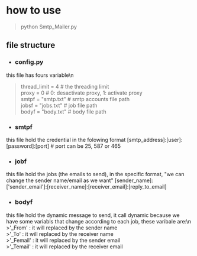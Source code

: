 # how to use
>python Smtp_Mailer.py

## file structure

- ### config.py
this file has fours variable\n
  >thread_limit = 4  		# the threading limit  
  >proxy = 0           	# 0: desactivate proxy, 1: activate proxy  
  >smtpf = "smtp.txt"		# smtp accounts file path  
  >jobsf = "jobs.txt"		# job file path  
  >bodyf = "body.txt"		# body file path  
  
- ### smtpf
this file hold the credential in the folowing format
[smtp_address]:[user]:[password]:[port]  # port can be 25, 587 or 465

- ### jobf
this file hold the jobs (the emails to send), in the specific format, "we can change the sender name/email as we want"
[sender_name]:['sender_email']:[receiver_name]:[receiver_email]:[reply_to_email]

- ### bodyf
this file hold the dynamic message to send, it call dynamic because we have some variabls that change according to each job,
these varibale are:\n
  	>'_From'     : it will replaced by the sender name   
	>'_To'       : it will replaced by the receiver name  
	>'_Femail'   : it will replaced by the sender email  
	>'_Temail'   : it will replaced by the receiver email  
